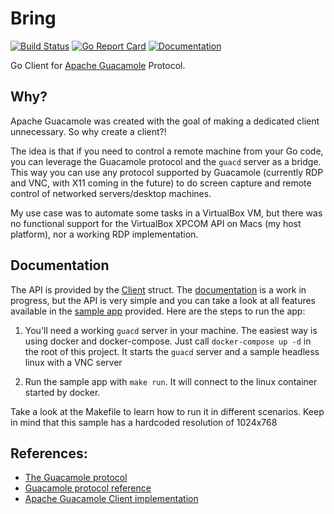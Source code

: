 # Bring
[![Build Status](https://github.com/deluan/bring/workflows/CI/badge.svg)](https://github.com/deluan/bring/actions)
[![Go Report Card](https://goreportcard.com/badge/github.com/deluan/bring)](https://goreportcard.com/report/github.com/deluan/bring)
[![Documentation](https://img.shields.io/badge/godoc-reference-5272B4.svg?style=flat)](https://godoc.org/github.com/deluan/bring) 

Go Client for [Apache Guacamole](http://guacamole.apache.org) Protocol.

## Why?
Apache Guacamole was created with the goal of making a dedicated client unnecessary. So why create a client?!

The idea is that if you need to control a remote machine from your Go code, you can leverage the Guacamole protocol and the `guacd` server as a bridge. This way you can use any protocol supported by Guacamole (currently RDP and VNC, with X11 coming in the future) to do screen capture and remote control of networked servers/desktop machines.

My use case was to automate some tasks in a VirtualBox VM, but there was no functional support for the VirtualBox XPCOM API on Macs (my host platform), nor a working RDP implementation.

## Documentation

The API is provided by the [Client](client.go) struct. The [documentation](https://godoc.org/github.com/deluan/bring) is a work in progress, but the API is very simple and you can take a look at all features available in the [sample app](app) provided. Here are the steps to run the app:

1) You'll need a working `guacd` server in your machine. The easiest way is using docker and docker-compose. Just call `docker-compose up -d` in the root of this project. It starts the `guacd` server and a sample headless linux with a VNC server

2) Run the sample app with `make run`. It will connect to the linux container started by docker.

Take a look at the Makefile to learn how to run it in different scenarios. Keep in mind that this sample has a hardcoded resolution of 1024x768

## References:
- [The Guacamole protocol](http://guacamole.apache.org/doc/gug/guacamole-protocol.html)
- [Guacamole protocol reference](http://guacamole.apache.org/doc/gug/protocol-reference.html#rect-instruction)
- [Apache Guacamole Client implementation](https://github.com/apache/guacamole-client/tree/master/guacamole-common-js)
